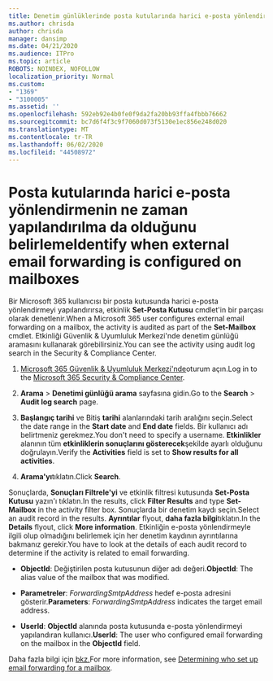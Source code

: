 ```yaml
---
title: Denetim günlüklerinde posta kutularında harici e-posta yönlendirmeyi tanımlama
ms.author: chrisda
author: chrisda
manager: dansimp
ms.date: 04/21/2020
ms.audience: ITPro
ms.topic: article
ROBOTS: NOINDEX, NOFOLLOW
localization_priority: Normal
ms.custom:
- "1369"
- "3100005"
ms.assetid: ''
ms.openlocfilehash: 592eb92e4b0fe0f9da2fa20bb93ffa4fbbb76662
ms.sourcegitcommit: bc7d6f4f3c9f7060d073f5130e1ec856e248d020
ms.translationtype: MT
ms.contentlocale: tr-TR
ms.lasthandoff: 06/02/2020
ms.locfileid: "44508972"
---
```

# <a name="identify-when-external-email-forwarding-is-configured-on-mailboxes"></a><span data-ttu-id="e767e-102">Posta kutularında harici e-posta yönlendirmenin ne zaman yapılandırılma da olduğunu belirleme</span><span class="sxs-lookup"><span data-stu-id="e767e-102">Identify when external email forwarding is configured on mailboxes</span></span>

<span data-ttu-id="e767e-103">Bir Microsoft 365 kullanıcısı bir posta kutusunda harici e-posta yönlendirmeyi yapılandırırsa, etkinlik **Set-Posta Kutusu** cmdlet'in bir parçası olarak denetlenir.</span><span class="sxs-lookup"><span data-stu-id="e767e-103">When a Microsoft 365 user configures external email forwarding on a mailbox, the activity is audited as part of the **Set-Mailbox** cmdlet.</span></span> <span data-ttu-id="e767e-104">Etkinliği Güvenlik & Uyumluluk Merkezi'nde denetim günlüğü aramasını kullanarak görebilirsiniz.</span><span class="sxs-lookup"><span data-stu-id="e767e-104">You can see the activity using audit log search in the Security & Compliance Center.</span></span>

1. <span data-ttu-id="e767e-105">[Microsoft 365 Güvenlik & Uyumluluk Merkezi'nde](https://protection.office.com/)oturum açın.</span><span class="sxs-lookup"><span data-stu-id="e767e-105">Log in to the [Microsoft 365 Security & Compliance Center](https://protection.office.com/).</span></span>

2. <span data-ttu-id="e767e-106">**Arama**  >  **Denetimi günlüğü arama** sayfasına gidin.</span><span class="sxs-lookup"><span data-stu-id="e767e-106">Go to the **Search** > **Audit log search** page.</span></span>

3. <span data-ttu-id="e767e-107">**Başlangıç tarihi** ve Bitiş **tarihi** alanlarındaki tarih aralığını seçin.</span><span class="sxs-lookup"><span data-stu-id="e767e-107">Select the date range in the **Start date** and **End date** fields.</span></span> <span data-ttu-id="e767e-108">Bir kullanıcı adı belirtmeniz gerekmez.</span><span class="sxs-lookup"><span data-stu-id="e767e-108">You don't need to specify a username.</span></span> <span data-ttu-id="e767e-109">**Etkinlikler** alanının tüm **etkinliklerin sonuçlarını gösterecek**şekilde ayarlı olduğunu doğrulayın.</span><span class="sxs-lookup"><span data-stu-id="e767e-109">Verify the **Activities** field is set to **Show results for all activities**.</span></span>

4. <span data-ttu-id="e767e-110">**Arama'yı**tıklatın.</span><span class="sxs-lookup"><span data-stu-id="e767e-110">Click **Search**.</span></span>

<span data-ttu-id="e767e-111">Sonuçlarda, **Sonuçları Filtrele'yi** ve etkinlik filtresi kutusunda **Set-Posta Kutusu** yazın'ı tıklatın.</span><span class="sxs-lookup"><span data-stu-id="e767e-111">In the results, click **Filter Results** and type **Set-Mailbox** in the activity filter box.</span></span> <span data-ttu-id="e767e-112">Sonuçlarda bir denetim kaydı seçin.</span><span class="sxs-lookup"><span data-stu-id="e767e-112">Select an audit record in the results.</span></span> <span data-ttu-id="e767e-113">**Ayrıntılar** flyout, **daha fazla bilgi**tıklatın.</span><span class="sxs-lookup"><span data-stu-id="e767e-113">In the **Details** flyout, click **More information**.</span></span> <span data-ttu-id="e767e-114">Etkinliğin e-posta yönlendirmeyle ilgili olup olmadığını belirlemek için her denetim kaydının ayrıntılarına bakmanız gerekir.</span><span class="sxs-lookup"><span data-stu-id="e767e-114">You have to look at the details of each audit record to determine if the activity is related to email forwarding.</span></span>

- <span data-ttu-id="e767e-115">**ObjectId**: Değiştirilen posta kutusunun diğer adı değeri.</span><span class="sxs-lookup"><span data-stu-id="e767e-115">**ObjectId**: The alias value of the mailbox that was modified.</span></span>

- <span data-ttu-id="e767e-116">**Parametreler**: _ForwardingSmtpAddress_ hedef e-posta adresini gösterir.</span><span class="sxs-lookup"><span data-stu-id="e767e-116">**Parameters**: _ForwardingSmtpAddress_ indicates the target email address.</span></span>

- <span data-ttu-id="e767e-117">**UserId**: **ObjectId** alanında posta kutusunda e-posta yönlendirmeyi yapılandıran kullanıcı.</span><span class="sxs-lookup"><span data-stu-id="e767e-117">**UserId**: The user who configured email forwarding on the mailbox in the **ObjectId** field.</span></span>

<span data-ttu-id="e767e-118">Daha fazla bilgi için [bkz.](https://docs.microsoft.com/microsoft-365/compliance/auditing-troubleshooting-scenarios#determine-who-set-up-email-forwarding-for-a-mailbox)</span><span class="sxs-lookup"><span data-stu-id="e767e-118">For more information, see [Determining who set up email forwarding for a mailbox](https://docs.microsoft.com/microsoft-365/compliance/auditing-troubleshooting-scenarios#determine-who-set-up-email-forwarding-for-a-mailbox).</span></span>
